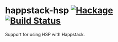 happstack-hsp [![Hackage](https://img.shields.io/hackage/v/happstack-hsp.svg)](https://hackage.haskell.org/package/happstack-hsp) [![Build Status](https://api.travis-ci.org/Happstack/happstack-hsp.svg?branch=master)](https://travis-ci.org/Happstack/happstack-hsp)
=========

Support for using HSP with Happstack.






